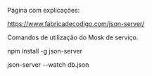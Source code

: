 Página com explicações:

https://www.fabricadecodigo.com/json-server/

Comandos de utilização do Mosk de serviço.

npm install -g json-server

json-server --watch db.json
